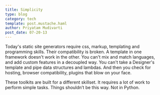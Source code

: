 ```yaml
---
title: Simplicity
type: blog
category: tech
template: post.mustache.haml
author: Priyatam Mudivarti
post_date: 07-20-13
---
```


Today's static site generators require css, markup, templating and programming skills. Their compatibility is broken. 
A template in one framework doesn't work in the other. You can't mix and match languages, and add custom features in
a decoupled way. You can't take a Designer's template and pipe data structures and lambdas. And then you check for
hosting, browser compatibility, plugins that blow on your face. 
 
These toolkits are built for a different skillset. It requires a lot of work to perform simple tasks. Things shouldn’t 
be this way. Not in Python.
